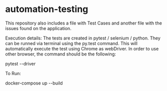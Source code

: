 # automation-testing

This repository also includes a file with Test Cases and another file with the issues found on the application.

Execution details:
The tests are created in pytest / selenium / python. They can be runned via terminal using the py.test command.
This will automatically execute the test using Chrome as webDriver. In order to use other browser, the command should be the following:

pytest --driver <Selected Browser>


To Run:

docker-compose up --build
